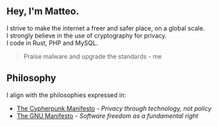 ## Hey, I'm Matteo.
I strive to make the internet a freer and safer place, on a global scale.  
I strongly believe in the use of cryptography for privacy.  
I code in Rust, PHP and MySQL.  

> Praise malware and upgrade the standards - me

## Philosophy
I align with the philosophies expressed in:
- [The Cypherpunk Manifesto](https://www.activism.net/cypherpunk/manifesto.html) - *Privacy through technology, not policy*
- [The GNU Manifesto](https://www.gnu.org/gnu/manifesto.en.html) - *Software freedom as a fundamental right*
